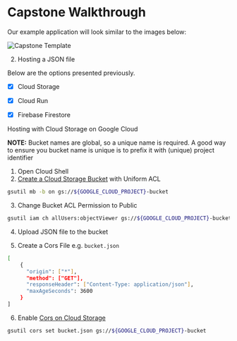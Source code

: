 # Capstone Walkthrough

Our example application will look similar to the images below:

![Capstone Template](https://github.com/rosera/flutter_workshop/blob/main/images/capstone-template.png "Capstone Sketch")

2. Hosting a JSON file

Below are the options presented previously.

- [x] Cloud Storage 
- [x] Cloud Run
- [x] Firebase Firestore


Hosting with Cloud Storage on Google Cloud

__NOTE:__ Bucket names are global, so a unique name is required.
A good way to ensure you bucket name is unique is to prefix it with (unique) project identifier

1. Open Cloud Shell
2. [Create a Cloud Storage Bucket](https://cloud.google.com/storage/docs/creating-buckets#storage-create-bucket-gsutil) with Uniform ACL
```bash
gsutil mb -b on gs://${GOOGLE_CLOUD_PROJECT}-bucket
```
3. Change Bucket ACL Permission to Public
```bash
gsutil iam ch allUsers:objectViewer gs://${GOOGLE_CLOUD_PROJECT}-bucket
``` 
4. Upload JSON file to the bucket

5. Create a Cors File e.g. `bucket.json`
```bash
[
    {
      "origin": ["*"],
      "method": ["GET"],
      "responseHeader": ["Content-Type: application/json"],
      "maxAgeSeconds": 3600
    }
]
```

6. Enable [Cors on Cloud Storage](https://cloud.google.com/storage/docs/configuring-cors)
```bash
gsutil cors set bucket.json gs://${GOOGLE_CLOUD_PROJECT}-bucket
```
